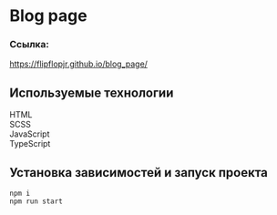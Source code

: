 # Blog page

### Ссылка:  
https://flipflopjr.github.io/blog_page/



## Используемые технологии
HTML  
SCSS  
JavaScript  
TypeScript 

## Установка зависимостей и запуск проекта
```npm i```  
```npm run start```
